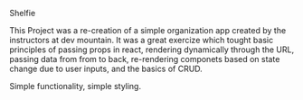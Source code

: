 Shelfie

This Project was a re-creation of a simple organization app created by the instructors at dev mountain. It was a great exercize which tought basic principles of passing props in react, rendering dynamically through the URL, passing data from from to back, re-rendering componets based on state change due to user inputs, and the basics of CRUD.

Simple functionality, simple styling.